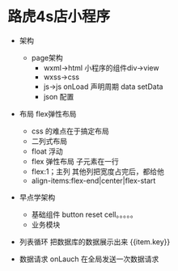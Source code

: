 # 路虎4s店小程序
- 架构
    - page架构
        - wxml->html
            小程序的组件div->view
        - wxss->css
        - js->js
        onLoad 声明周期
        data setData
        - json 配置
- 布局 flex弹性布局
    - css 的难点在于搞定布局
    - 二列式布局
    - float 浮动
    - flex 弹性布局
        子元素在一行
    - flex:1；主列
        其他列把宽度占完后，都给他
    - align-items:flex-end|center|flex-start

- 早点学架构
    - 基础组件
        button reset cell。。。。。
    - 业务模块

- 列表循环
    把数据库的数据展示出来
    <block wx:for="{{}}" wx:key="一个数组里面的唯一值">
    {{item.key}}
    </block>

- 数据请求
    onLauch 在全局发送一次数据请求